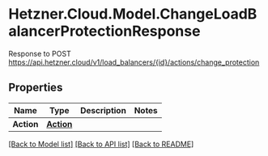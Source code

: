 # Hetzner.Cloud.Model.ChangeLoadBalancerProtectionResponse
Response to POST https://api.hetzner.cloud/v1/load_balancers/{id}/actions/change_protection

## Properties

Name | Type | Description | Notes
------------ | ------------- | ------------- | -------------
**Action** | [**Action**](Action.md) |  | 

[[Back to Model list]](../../README.md#documentation-for-models) [[Back to API list]](../../README.md#documentation-for-api-endpoints) [[Back to README]](../../README.md)

